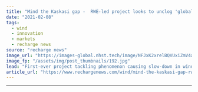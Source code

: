```yaml
---
title: "Mind the Kaskasi gap -  RWE-led project looks to unclog 'global blockage effect' in offshore wind"
date: "2021-02-08"
tags: 
  - wind
  - innovation
  - markets
  - recharge news
source: "recharge news"
image_url: "https://images-global.nhst.tech/image/NFJxK2xrelBQVUxiZmV4aFk3bktnMEViR1g3UVdrOWlyUUM0NFZFMHQyWT0=/nhst/binary/078eb1baf742182db8c27cf3b55b2459"
image_fp: "/assets/img/post_thumbnails/192.jpg"
lead: "First-ever project tackling phenomenon causing slow-down in wind stream in front of lead-row turbines will collect data from 'Kaskasi gap' in German North Sea"
article_url: "https://www.rechargenews.com/wind/mind-the-kaskasi-gap-rwe-led-project-looks-to-unclog-global-blockage-effect-in-offshore-wind/2-1-959474"
---
```


---
